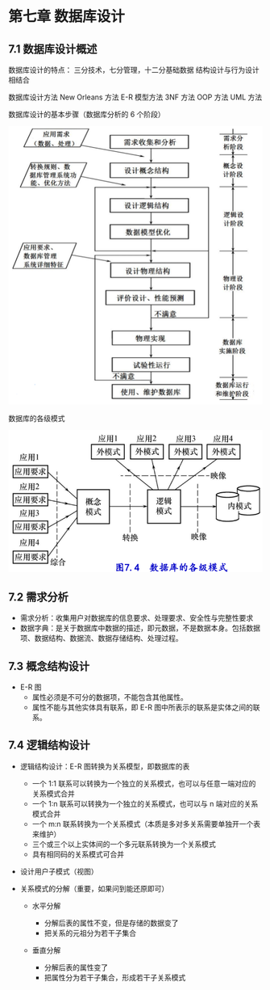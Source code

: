 # 第七章 数据库设计

## 7.1 数据库设计概述

数据库设计的特点：
	三分技术，七分管理，十二分基础数据
	结构设计与行为设计相结合

数据库设计方法
	New Orleans 方法
	E-R 模型方法
	3NF 方法
	OOP 方法
	UML 方法

数据库设计的基本步骤（数据库分析的 6 个阶段）

![image-20240619212913950](./7数据库设计/image-20240619212913950.png)

数据库的各级模式

![image-20240619212939515](./7数据库设计/image-20240619212939515.png)

## 7.2 需求分析

- 需求分析：收集用户对数据库的信息要求、处理要求、安全性与完整性要求
- 数据字典：是关于数据库中数据的描述，即元数据，不是数据本身。包括数据项、数据结构、数据流、数据存储结构、处理过程。

## 7.3 概念结构设计

- E-R 图
  - 属性必须是不可分的数据项，不能包含其他属性。
  - 属性不能与其他实体具有联系，即 E-R 图中所表示的联系是实体之间的联系。



## 7.4 逻辑结构设计

- 逻辑结构设计：E-R 图转换为关系模型，即数据库的表
  - 一个 1:1 联系可以转换为一个独立的关系模式，也可以与任意一端对应的关系模式合并
  - 一个 1:n 联系可以转换为一个独立的关系模式，也可以与 n 端对应的关系模式合并
  - 一个 m:n 联系转换为一个关系模式（本质是多对多关系需要单独开一个表来维护）
  - 三个或三个以上实体间的一个多元联系转换为一个关系模式
  - 具有相同码的关系模式可合并
- 设计用户子模式（视图）

- 关系模式的分解（重要，如果问到能还原即可）

  - 水平分解
    - 分解后表的属性不变，但是存储的数据变了
    - 把关系的元祖分为若干子集合

  - 垂直分解
    - 分解后表的属性变了
    - 把属性分为若干子集合，形成若干子关系模式